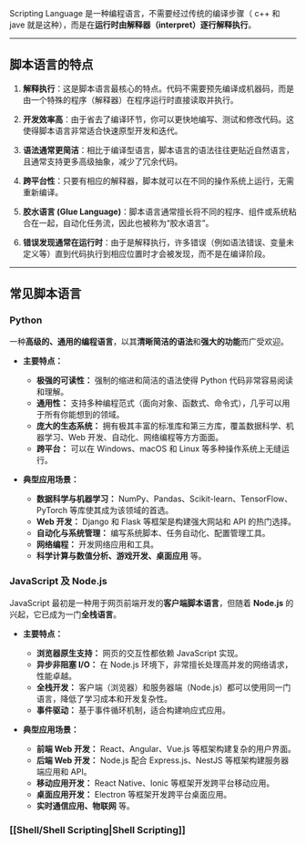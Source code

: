 Scripting Language 是一种编程语言，不需要经过传统的编译步骤（ c++ 和 jave 就是这种），而是在**运行时由解释器（interpret）逐行解释执行**。

---

## 脚本语言的特点
1. **解释执行**：这是脚本语言最核心的特点。代码不需要预先编译成机器码，而是由一个特殊的程序（解释器）在程序运行时直接读取并执行。

2. **开发效率高**：由于省去了编译环节，你可以更快地编写、测试和修改代码。这使得脚本语言非常适合快速原型开发和迭代。

3. **语法通常更简洁**：相比于编译型语言，脚本语言的语法往往更贴近自然语言，且通常支持更多高级抽象，减少了冗余代码。

4. **跨平台性**：只要有相应的解释器，脚本就可以在不同的操作系统上运行，无需重新编译。

5. **胶水语言 (Glue Language)**：脚本语言通常擅长将不同的程序、组件或系统粘合在一起，自动化任务流，因此也被称为“胶水语言”。

6. **错误发现通常在运行时**：由于是解释执行，许多错误（例如语法错误、变量未定义等）直到代码执行到相应位置时才会被发现，而不是在编译阶段。
---
## 常见脚本语言
### Python
一种**高级的、通用的编程语言**，以其**清晰简洁的语法**和**强大的功能**而广受欢迎。
- **主要特点：**
    - **极强的可读性：** 强制的缩进和简洁的语法使得 Python 代码非常容易阅读和理解。
    - **通用性：** 支持多种编程范式（面向对象、函数式、命令式），几乎可以用于所有你能想到的领域。
    - **庞大的生态系统：** 拥有极其丰富的标准库和第三方库，覆盖数据科学、机器学习、Web 开发、自动化、网络编程等方方面面。
    - **跨平台：** 可以在 Windows、macOS 和 Linux 等多种操作系统上无缝运行。
        
- **典型应用场景：**
    - **数据科学与机器学习：** NumPy、Pandas、Scikit-learn、TensorFlow、PyTorch 等库使其成为该领域的首选。
    - **Web 开发：** Django 和 Flask 等框架是构建强大网站和 API 的热门选择。
    - **自动化与系统管理：** 编写系统脚本、任务自动化、配置管理工具。
    - **网络编程：** 开发网络应用和工具。
    - **科学计算与数值分析、游戏开发、桌面应用** 等。

### JavaScript 及 Node.js
JavaScript 最初是一种用于网页前端开发的**客户端脚本语言**，但随着 **Node.js** 的兴起，它已成为一门**全栈语言**。
- **主要特点：**
    - **浏览器原生支持：** 网页的交互性都依赖 JavaScript 实现。
    - **异步非阻塞 I/O：** 在 Node.js 环境下，非常擅长处理高并发的网络请求，性能卓越。
    - **全栈开发：** 客户端（浏览器）和服务器端（Node.js）都可以使用同一门语言，降低了学习成本和开发复杂性。
    - **事件驱动：** 基于事件循环机制，适合构建响应式应用。
        
- **典型应用场景：**
    - **前端 Web 开发：** React、Angular、Vue.js 等框架构建复杂的用户界面。
    - **后端 Web 开发：** Node.js 配合 Express.js、NestJS 等框架构建服务器端应用和 API。
    - **移动应用开发：** React Native、Ionic 等框架开发跨平台移动应用。
    - **桌面应用开发：** Electron 等框架开发跨平台桌面应用。
    - **实时通信应用、物联网** 等。

### [[Shell/Shell Scripting|Shell Scripting]]
